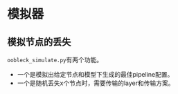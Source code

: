 # 模拟器

## 模拟节点的丢失

`oobleck_simulate.py`有两个功能。
- 一个是模拟出给定节点和模型下生成的最佳pipeline配置。
- 一个是随机丢失x个节点时，需要传输的layer和传输方案。


